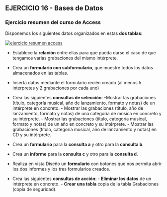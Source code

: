 ## EJERCICIO 16 - Bases de Datos
### Ejercicio resumen del curso de Access


Disponemos los siguientes datos organizados en estas **dos tablas**:

[![ejercicio resumen access](https://pruebas.teformas.com/wp-content/uploads/2012/12/18.jpg)](http://pruebas.teformas.com/wp-content/uploads/2012/12/18.jpg)

-   Establece la **relación** entre ellas para que pueda darse el caso de que tengamos varias grabaciones del mismo intérprete.
-   Crea un **formulario con subformulario**, que muestre todos los datos almacenados en las tablas.
-   Inserta datos mediante el formulario recién creado (al menos 5 interpretes y 2 grabaciones por cada uno)
-   Crea las siguientes **consultas de selección**:
           -Mostrar las grabaciones (título, categoría musical, año de lanzamiento, formato y notas) de un intérprete en concreto.
           - Mostrar las grabaciones (título, año de lanzamiento, formato y notas) de una categoría de música en concreto y su intérprete.
           - Mostrar las grabaciones (título, categoría musical, formato y notas) de un año en concreto y su intérprete.
           - Mostrar las grabaciones (título, categoría musical, año de lanzamiento y notas) en CD y su intérprete.

  
  

-   Crea un **formulario** para la **consulta a** y otro para la **consulta b**.
-   Crea un **informe** para la **consulta c** y otro para la **consulta d**.
-   Realiza en vista Diseño un **formulario** con botones que nos permita abrir los dos informes y los tres formularios creados.
-   Crea las siguientes **consultas de acción**:
        -   **Eliminar los datos** de un intérprete en concreto.
        -   **Crear una tabla** copia de la tabla Grabaciones (copia de seguridad).
